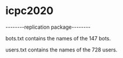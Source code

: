 # icpc2020

--------replication package--------

bots.txt contains the names of the 147 bots.

users.txt contains the names of the 728 users.
